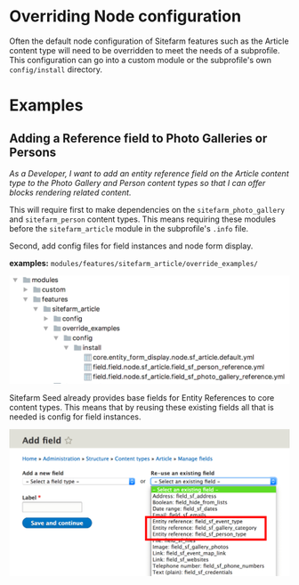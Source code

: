 # Overriding Node configuration

Often the default node configuration of Sitefarm features such as the Article
content type will need to be overridden to meet the needs of a subprofile. This
configuration can go into a custom module or the subprofile's own
`config/install` directory.

# Examples

## Adding a Reference field to Photo Galleries or Persons

*As a Developer, I want to add an entity reference field on the Article content
type to the Photo Gallery and Person content types so that I can offer blocks
rendering related content.*

This will require first to make dependencies on the `sitefarm_photo_gallery`
and `sitefarm_person` content types. This means requiring these modules before
the `sitefarm_article` module in the subprofile's `.info` file.

Second, add config files for field instances and node form display. 

**examples:** `modules/features/sitefarm_article/override_examples/`

![Screenshot of file structure to example config files](images/reference-config-examples.png)

Sitefarm Seed already provides base fields for Entity References to core content
types. This means that by reusing these existing fields all that is needed is
config for field instances.

![Screenshot of reusing entity reference dropdown](images/reuse-entity-reference-fields.png)

